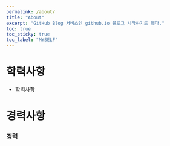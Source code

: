 ```yaml
---
permalink: /about/
title: "About"
excerpt: "GitHub Blog 서비스인 github.io 블로그 시작하기로 했다."
toc: true
toc_sticky: true
toc_label: "MYSELF"
---
```


# 학력사항

- 학력사항 

# 경력사항
### 경력
